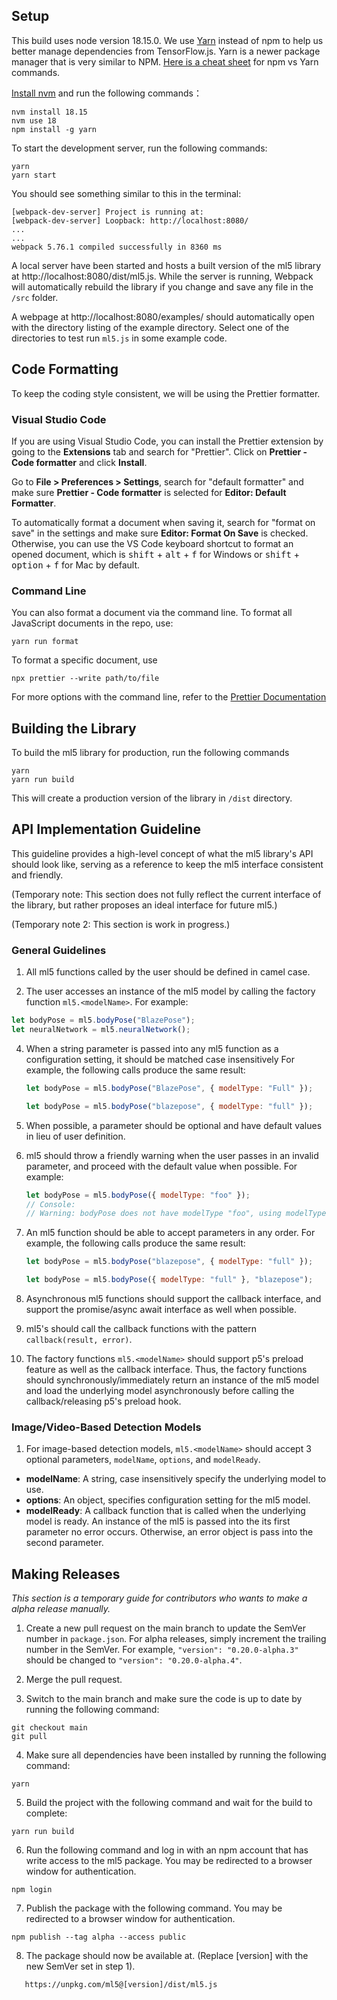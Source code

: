 ## Setup

This build uses node version 18.15.0.
We use [Yarn](https://yarnpkg.com/) instead of npm to help us better manage dependencies from TensorFlow.js. Yarn is a newer package manager that is very similar to NPM. [Here is a cheat sheet](https://www.digitalocean.com/community/tutorials/nodejs-npm-yarn-cheatsheet) for npm vs Yarn commands.

[Install nvm](https://github.com/nvm-sh/nvm#installing-and-updating) and run the following commands：

```
nvm install 18.15
nvm use 18
npm install -g yarn
```

To start the development server, run the following commands:

```
yarn
yarn start
```

You should see something similar to this in the terminal:

```
[webpack-dev-server] Project is running at:
[webpack-dev-server] Loopback: http://localhost:8080/
...
...
webpack 5.76.1 compiled successfully in 8360 ms
```

A local server have been started and hosts a built version of the ml5 library at http://localhost:8080/dist/ml5.js. While the server is running, Webpack will automatically rebuild the library if you change and save any file in the `/src` folder.

A webpage at http://localhost:8080/examples/ should automatically open with the directory listing of the example directory. Select one of the directories to test run `ml5.js` in some example code.

## Code Formatting

To keep the coding style consistent, we will be using the Prettier formatter.

### Visual Studio Code

If you are using Visual Studio Code, you can install the Prettier extension by going to the **Extensions** tab and search for "Prettier". Click on **Prettier - Code formatter** and click **Install**.

Go to **File > Preferences > Settings**, search for "default formatter" and make sure **Prettier - Code formatter** is selected for **Editor: Default Formatter**.

To automatically format a document when saving it, search for "format on save" in the settings and make sure **Editor: Format On Save** is checked. Otherwise, you can use the VS Code keyboard shortcut to format an opened document, which is <kbd>shift</kbd> + <kbd>alt</kbd> + <kbd>f</kbd> for Windows or <kbd>shift</kbd> + <kbd>option</kbd> + <kbd>f</kbd> for Mac by default.

### Command Line

You can also format a document via the command line. To format all JavaScript documents in the repo, use:

```
yarn run format
```

To format a specific document, use

```
npx prettier --write path/to/file
```

For more options with the command line, refer to the [Prettier Documentation](https://prettier.io/docs/en/cli.html)

## Building the Library

To build the ml5 library for production, run the following commands

```
yarn
yarn run build
```

This will create a production version of the library in `/dist` directory.

## API Implementation Guideline

This guideline provides a high-level concept of what the ml5 library's API should look like, serving as a reference to keep the ml5 interface consistent and friendly.


(Temporary note: This section does not fully reflect the current interface of the library, but rather proposes an ideal interface for future ml5.)

(Temporary note 2: This section is work in progress.)

### General Guidelines

1. All ml5 functions called by the user should be defined in camel case.

2. The user accesses an instance of the ml5 model by calling the factory function `ml5.<modelName>`. For example:

```javascript
let bodyPose = ml5.bodyPose("BlazePose");
let neuralNetwork = ml5.neuralNetwork();
```

4. When a string parameter is passed into any ml5 function as a configuration setting, it should be matched case insensitively For example, the following calls produce the same result:

   ```javascript
   let bodyPose = ml5.bodyPose("BlazePose", { modelType: "Full" });
   ```

   ```javascript
   let bodyPose = ml5.bodyPose("blazepose", { modelType: "full" });
   ```

5. When possible, a parameter should be optional and have default values in lieu of user definition.

6. ml5 should throw a friendly warning when the user passes in an invalid parameter, and proceed with the default value when possible. For example:
   ```javascript
   let bodyPose = ml5.bodyPose({ modelType: "foo" });
   // Console:
   // Warning: bodyPose does not have modelType "foo", using modelType "full" instead.
   ```
7. An ml5 function should be able to accept parameters in any order. For example, the following calls produce the same result:

   ```javascript
   let bodyPose = ml5.bodyPose("blazepose", { modelType: "full" });
   ```

   ```javascript
   let bodyPose = ml5.bodyPose({ modelType: "full" }, "blazepose");
   ```

8. Asynchronous ml5 functions should support the callback interface, and support the promise/async await interface as well when possible.

9. ml5's should call the callback functions with the pattern `callback(result, error)`.

10. The factory functions `ml5.<modelName>` should support p5's preload feature as well as the callback interface. Thus, the factory functions should synchronously/immediately return an instance of the ml5 model and load the underlying model asynchronously before calling the callback/releasing p5's preload hook.

### Image/Video-Based Detection Models

1. For image-based detection models, `ml5.<modelName>` should accept 3 optional parameters, `modelName`, `options`, and `modelReady`.

- **modelName**: A string, case insensitively specify the underlying model to use.
- **options**: An object, specifies configuration setting for the ml5 model.
- **modelReady**: A callback function that is called when the underlying model is ready. An instance of the ml5 is passed into the its first parameter no error occurs. Otherwise, an error object is pass into the second parameter.

## Making Releases

_This section is a temporary guide for contributors who wants to make a alpha release manually._

1. Create a new pull request on the main branch to update the SemVer number in `package.json`. For alpha releases, simply increment the trailing number in the SemVer. For example, `"version": "0.20.0-alpha.3"` should be changed to `"version": "0.20.0-alpha.4"`.

2. Merge the pull request.

3. Switch to the main branch and make sure the code is up to date by running the following command:

```
git checkout main
git pull
```

4. Make sure all dependencies have been installed by running the following command:

```
yarn
```

5. Build the project with the following command and wait for the build to complete:

```
yarn run build
```

6. Run the following command and log in with an npm account that has write access to the ml5 package. You may be redirected to a browser window for authentication.

```
npm login
```

7. Publish the package with the following command. You may be redirected to a browser window for authentication.

```
npm publish --tag alpha --access public
```

8. The package should now be available at. (Replace [version] with the new SemVer set in step 1).

```
   https://unpkg.com/ml5@[version]/dist/ml5.js
```
